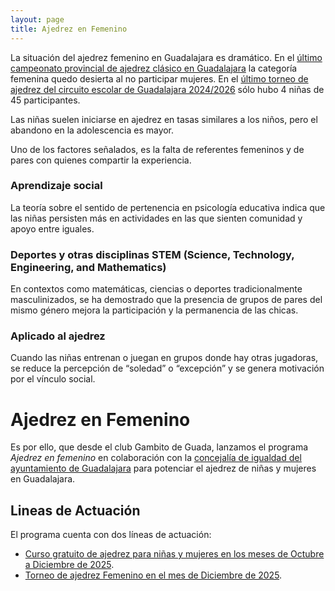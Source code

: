 ```yaml
---
layout: page
title: Ajedrez en Femenino
---
```


La situación del ajedrez femenino en Guadalajara es dramático. En el [último campeonato provincial de ajedrez clásico en Guadalajara](https://info64.org/cto-provincial-de-ajedrez-estandar-abs-fem-y-vet-guadalaja-2025/standings) la categoría femenina quedo desierta al no participar mujeres. En el [último torneo de ajedrez del circuito escolar de Guadalajara 2024/2026](https://info64.org/circuito-provincial-escolar-guadalajara-2025-jadraque) sólo hubo 4 niñas de 45 participantes.

Las niñas suelen iniciarse en ajedrez en tasas similares a los niños, pero el abandono en la adolescencia es mayor. 

Uno de los factores señalados, es la falta de referentes femeninos y de pares con quienes compartir la experiencia.

### Aprendizaje social

La teoría sobre el sentido de pertenencia en psicología educativa indica que las niñas persisten más en actividades en las que sienten comunidad y apoyo entre iguales.

### Deportes y otras disciplinas STEM (Science, Technology, Engineering, and Mathematics)

En contextos como matemáticas, ciencias o deportes tradicionalmente masculinizados, se ha demostrado que la presencia de grupos de pares del mismo género mejora la participación y la permanencia de las chicas.

### Aplicado al ajedrez

Cuando las niñas entrenan o juegan en grupos donde hay otras jugadoras, se reduce la percepción de “soledad” o “excepción” y se genera motivación por el vínculo social.

# Ajedrez en Femenino

Es por ello, que desde el club Gambito de Guada, lanzamos el programa _Ajedrez en femenino_ en colaboración con la [concejalía de igualdad del ayuntamiento de Guadalajara](https://www.guadalajara.es/es/ayuntamiento/servicios/igualdad/) para potenciar el ajedrez de niñas y mujeres en Guadalajara.

## Lineas de Actuación

El programa cuenta con dos líneas de actuación:


- [Curso gratuito de ajedrez para niñas y mujeres en los meses de Octubre a Diciembre de 2025](/cursos/2025-curso-ajedrez-en-femenino).
- [Torneo de ajedrez Femenino en el mes de Diciembre de 2025](/torneos/i-torneo-ajedrez-en-femenino).


